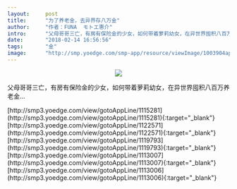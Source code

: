 ```yaml
---
layout:     post
title:      "为了养老金，去异界存八万金"
author:     "作者：FUNA  モトエ惠介"
intro:      "父母哥哥三亡，有房有保险金的少女，如何带着萝莉幼女，在异世界囤积八百万养老金…"
date:       "2018-02-14 16:56:56"
tags:       "金"
image:      "http://smp.yoedge.com/smp-app/resource/viewImage/1003904appline.png"
---
```

<div style="text-align: center">
<p><img src="http://smp.yoedge.com/smp-app/resource/viewImage/1003904appline.png"/></p>
</div>
<p class="post-meta">
<span>父母哥哥三亡，有房有保险金的少女，如何带着萝莉幼女，在异世界囤积八百万养老金…</span>
</p>
[http://smp3.yoedge.com/view/gotoAppLine/1115281](http://smp3.yoedge.com/view/gotoAppLine/1115281){:target="_blank"}
[http://smp3.yoedge.com/view/gotoAppLine/1122571](http://smp3.yoedge.com/view/gotoAppLine/1122571){:target="_blank"}
[http://smp3.yoedge.com/view/gotoAppLine/1119793](http://smp3.yoedge.com/view/gotoAppLine/1119793){:target="_blank"}
[http://smp3.yoedge.com/view/gotoAppLine/1113007](http://smp3.yoedge.com/view/gotoAppLine/1113007){:target="_blank"}
[http://smp3.yoedge.com/view/gotoAppLine/1113006](http://smp3.yoedge.com/view/gotoAppLine/1113006){:target="_blank"}


